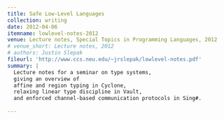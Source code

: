 ```yaml
---
title: Safe Low-Level Languages
collection: writing
date: 2012-04-06
itemname: lowlevel-notes-2012
venue: Lecture notes, Special Topics in Programming Languages, 2012
# venue_short: Lecture notes, 2012
# authors: Justin Slepak
fileurl: 'http://www.ccs.neu.edu/~jrslepak/lowlevel-notes.pdf'
summary: |
  Lecture notes for a seminar on type systems,
  giving an overview of
  affine and region typing in Cyclone,
  relaxing linear type discipline in Vault,
  and enforced channel-based communication protocols in Sing#.
  
---
```


